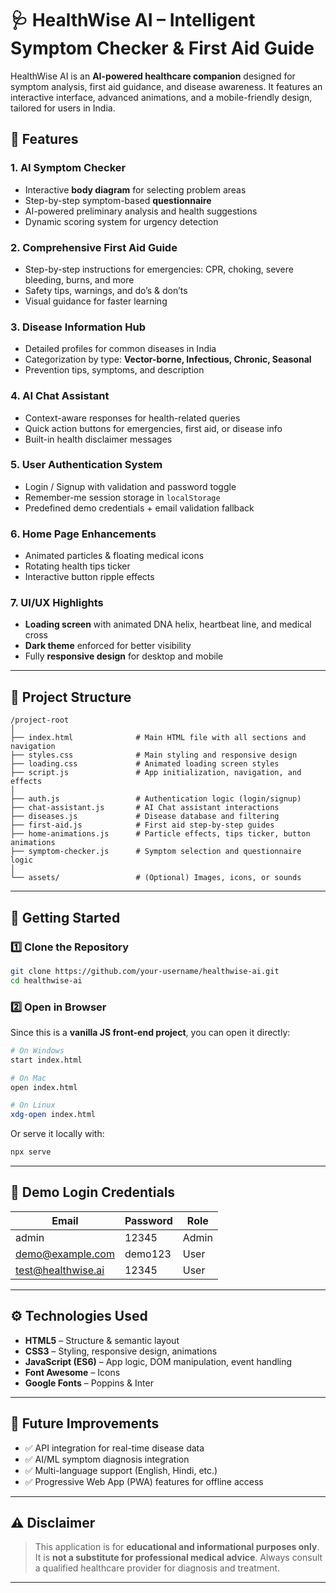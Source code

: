 
# 🩺 HealthWise AI – Intelligent Symptom Checker & First Aid Guide

HealthWise AI is an **AI-powered healthcare companion** designed for symptom analysis, first aid guidance, and disease awareness. It features an interactive interface, advanced animations, and a mobile-friendly design, tailored for users in India.

## 📌 Features

### 1. **AI Symptom Checker**
- Interactive **body diagram** for selecting problem areas
- Step-by-step symptom-based **questionnaire**
- AI-powered preliminary analysis and health suggestions
- Dynamic scoring system for urgency detection

### 2. **Comprehensive First Aid Guide**
- Step-by-step instructions for emergencies: CPR, choking, severe bleeding, burns, and more
- Safety tips, warnings, and do’s & don’ts
- Visual guidance for faster learning

### 3. **Disease Information Hub**
- Detailed profiles for common diseases in India
- Categorization by type: **Vector-borne, Infectious, Chronic, Seasonal**
- Prevention tips, symptoms, and description

### 4. **AI Chat Assistant**
- Context-aware responses for health-related queries
- Quick action buttons for emergencies, first aid, or disease info
- Built-in health disclaimer messages

### 5. **User Authentication System**
- Login / Signup with validation and password toggle
- Remember-me session storage in `localStorage`
- Predefined demo credentials + email validation fallback

### 6. **Home Page Enhancements**
- Animated particles & floating medical icons
- Rotating health tips ticker
- Interactive button ripple effects

### 7. **UI/UX Highlights**
- **Loading screen** with animated DNA helix, heartbeat line, and medical cross
- **Dark theme** enforced for better visibility
- Fully **responsive design** for desktop and mobile

---

## 📂 Project Structure

```
/project-root
│
├── index.html              # Main HTML file with all sections and navigation
├── styles.css              # Main styling and responsive design
├── loading.css             # Animated loading screen styles
├── script.js               # App initialization, navigation, and effects
│
├── auth.js                 # Authentication logic (login/signup)
├── chat-assistant.js       # AI Chat assistant interactions
├── diseases.js             # Disease database and filtering
├── first-aid.js            # First aid step-by-step guides
├── home-animations.js      # Particle effects, tips ticker, button animations
├── symptom-checker.js      # Symptom selection and questionnaire logic
│
└── assets/                 # (Optional) Images, icons, or sounds
```

---

## 🚀 Getting Started

### 1️⃣ **Clone the Repository**
```bash
git clone https://github.com/your-username/healthwise-ai.git
cd healthwise-ai
```

### 2️⃣ **Open in Browser**
Since this is a **vanilla JS front-end project**, you can open it directly:
```bash
# On Windows
start index.html

# On Mac
open index.html

# On Linux
xdg-open index.html
```

Or serve it locally with:
```bash
npx serve
```

---

## 🔑 Demo Login Credentials

| Email                  | Password | Role   |
|------------------------|----------|--------|
| admin                  | 12345    | Admin  |
| demo@example.com       | demo123  | User   |
| test@healthwise.ai     | 12345    | User   |

---

## ⚙️ Technologies Used

- **HTML5** – Structure & semantic layout
- **CSS3** – Styling, responsive design, animations
- **JavaScript (ES6)** – App logic, DOM manipulation, event handling
- **Font Awesome** – Icons
- **Google Fonts** – Poppins & Inter

---

## 📌 Future Improvements

- ✅ API integration for real-time disease data
- ✅ AI/ML symptom diagnosis integration
- ✅ Multi-language support (English, Hindi, etc.)
- ✅ Progressive Web App (PWA) features for offline access

---

## ⚠️ Disclaimer
> This application is for **educational and informational purposes only**.
> It is **not a substitute for professional medical advice**.
> Always consult a qualified healthcare provider for diagnosis and treatment.

---
